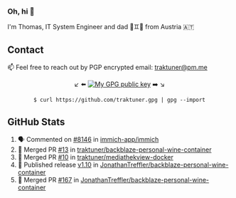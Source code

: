 ### Oh, hi 👋

I'm Thomas, IT System Engineer and dad 👶♊️👶 from Austria 🇦🇹

<!--
**traktuner/traktuner** is a ✨ _special_ ✨ repository because its `README.md` (this file) appears on your GitHub profile.

Here are some ideas to get you started:

- 🔭 I’m currently working on ...
- 🌱 I’m currently learning ...
- 👯 I’m looking to collaborate on ...
- 🤔 I’m looking for help with ...
- 💬 Ask me about ...
- 📫 How to reach me: ...
- 😄 Pronouns: ...
- ⚡ Fun fact: ...
-->

## Contact
📫 Feel free to reach out by PGP encrypted email:
traktuner@pm.me

<div align="center" markdown="1">

↙️ ⬅️ [![My GPG public key](https://img.shields.io/badge/PGP%20public%20key-6D4AFF?style=for-the-badge)](https://github.com/traktuner.gpg) ➡️ ↘️

```shell
$ curl https://github.com/traktuner.gpg | gpg --import
```

</div>

## GitHub Stats
<!--START_SECTION:activity-->
1. 🗣 Commented on [#8146](https://github.com/immich-app/immich/issues/8146#issuecomment-2175626294) in [immich-app/immich](https://github.com/immich-app/immich)
2. 🎉 Merged PR [#13](https://github.com/traktuner/backblaze-personal-wine-container/pull/13) in [traktuner/backblaze-personal-wine-container](https://github.com/traktuner/backblaze-personal-wine-container)
3. 🎉 Merged PR [#10](https://github.com/traktuner/mediathekview-docker/pull/10) in [traktuner/mediathekview-docker](https://github.com/traktuner/mediathekview-docker)
4. 🚀 Published release [v1.10](https://github.com/JonathanTreffler/backblaze-personal-wine-container/releases/tag/v1.10) in [JonathanTreffler/backblaze-personal-wine-container](https://github.com/JonathanTreffler/backblaze-personal-wine-container)
5. 🎉 Merged PR [#167](https://github.com/JonathanTreffler/backblaze-personal-wine-container/pull/167) in [JonathanTreffler/backblaze-personal-wine-container](https://github.com/JonathanTreffler/backblaze-personal-wine-container)
<!--END_SECTION:activity-->

<!--
![](https://github.com/traktuner/traktuner/blob/master/generated/overview.svg)
![](https://github.com/traktuner/traktuner/blob/master/generated/languages.svg)
-->
